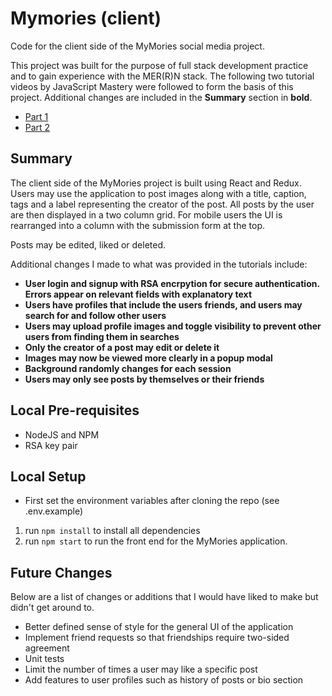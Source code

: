 # Mymories (client)

Code for the client side of the MyMories social media project. 

This project was built for the purpose of full stack development practice and to gain experience with the MER(R)N stack. The following two tutorial videos by JavaScript Mastery were followed to form the basis of this project. Additional changes are included in the **Summary** section in **bold**.

- [Part 1](https://www.youtube.com/watch?v=ngc9gnGgUdA&ab_channel=JavaScriptMastery)
- [Part 2](https://www.youtube.com/watch?v=aibtHnbeuio&ab_channel=JavaScriptMastery)

## Summary

The client side of the MyMories project is built using React and Redux. Users may use the application to post images along with a title, caption, tags and a label representing the creator of the post. All posts by the user are then displayed in a two column grid. For mobile users the UI is rearranged into a column with the submission form at the top.

Posts may be edited, liked or deleted.

Additional changes I made to what was provided in the tutorials include: 

- **User login and signup with RSA encrpytion for secure authentication. Errors appear on relevant fields with explanatory text**
- **Users have profiles that include the users friends, and users may search for and follow other users**
- **Users may upload profile images and toggle visibility to prevent other users from finding them in searches**
- **Only the creator of a post may edit or delete it**
- **Images may now be viewed more clearly in a popup modal**
- **Background randomly changes for each session**
- **Users may only see posts by themselves or their friends**

## Local Pre-requisites

- NodeJS and NPM
- RSA key pair

## Local Setup 

- First set the environment variables after cloning the repo (see .env.example)

1. run ```npm install``` to install all dependencies
2. run ```npm start``` to run the front end for the MyMories application.

## Future Changes

Below are a list of changes or additions that I would have liked to make but didn't get around to.

- Better defined sense of style for the general UI of the application
- Implement friend requests so that friendships require two-sided agreement
- Unit tests
- Limit the number of times a user may like a specific post
- Add features to user profiles such as history of posts or bio section
